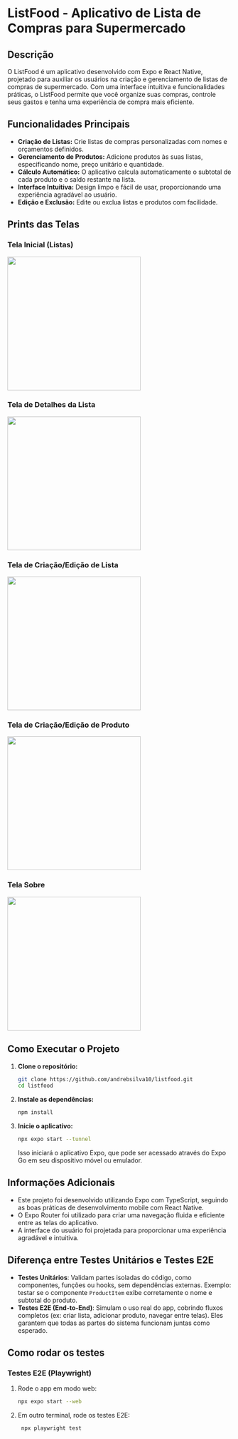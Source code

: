 # ListFood - Aplicativo de Lista de Compras para Supermercado

## Descrição

O ListFood é um aplicativo desenvolvido com Expo e React Native, projetado para auxiliar os usuários na criação e gerenciamento de listas de compras de supermercado. Com uma interface intuitiva e funcionalidades práticas, o ListFood permite que você organize suas compras, controle seus gastos e tenha uma experiência de compra mais eficiente.

## Funcionalidades Principais

- **Criação de Listas:** Crie listas de compras personalizadas com nomes e orçamentos definidos.
- **Gerenciamento de Produtos:** Adicione produtos às suas listas, especificando nome, preço unitário e quantidade.
- **Cálculo Automático:** O aplicativo calcula automaticamente o subtotal de cada produto e o saldo restante na lista.
- **Interface Intuitiva:** Design limpo e fácil de usar, proporcionando uma experiência agradável ao usuário.
- **Edição e Exclusão:** Edite ou exclua listas e produtos com facilidade.

## Prints das Telas

### Tela Inicial (Listas)

<img src="/assets/images/listas.png" width="300">

### Tela de Detalhes da Lista

<img src="/assets/images/detalhes-lista.png" width="300">

### Tela de Criação/Edição de Lista

<img src="/assets/images/criacao-lista.png" width="300">

### Tela de Criação/Edição de Produto

<img src="/assets/images/criacao-produto.png" width="300">

### Tela Sobre

<img src="/assets/images/sobre.png" width="300">

## Como Executar o Projeto

1.  **Clone o repositório:**

    ```bash
    git clone https://github.com/andrebsilva10/listfood.git
    cd listfood
    ```

2.  **Instale as dependências:**

    ```bash
    npm install
    ```

3.  **Inicie o aplicativo:**

    ```bash
    npx expo start --tunnel
    ```

    Isso iniciará o aplicativo Expo, que pode ser acessado através do Expo Go em seu dispositivo móvel ou emulador.

## Informações Adicionais

- Este projeto foi desenvolvido utilizando Expo com TypeScript, seguindo as boas práticas de desenvolvimento mobile com React Native.
- O Expo Router foi utilizado para criar uma navegação fluida e eficiente entre as telas do aplicativo.
- A interface do usuário foi projetada para proporcionar uma experiência agradável e intuitiva.

## Diferença entre Testes Unitários e Testes E2E

- **Testes Unitários**: Validam partes isoladas do código, como componentes, funções ou hooks, sem dependências externas. Exemplo: testar se o componente `ProductItem` exibe corretamente o nome e subtotal do produto.
- **Testes E2E (End-to-End)**: Simulam o uso real do app, cobrindo fluxos completos (ex: criar lista, adicionar produto, navegar entre telas). Eles garantem que todas as partes do sistema funcionam juntas como esperado.

## Como rodar os testes

### Testes E2E (Playwright)

1. Rode o app em modo web:
   ```bash
   npx expo start --web
   ```

2. Em outro terminal, rode os testes E2E:
   ```bash
    npx playwright test
    ```
